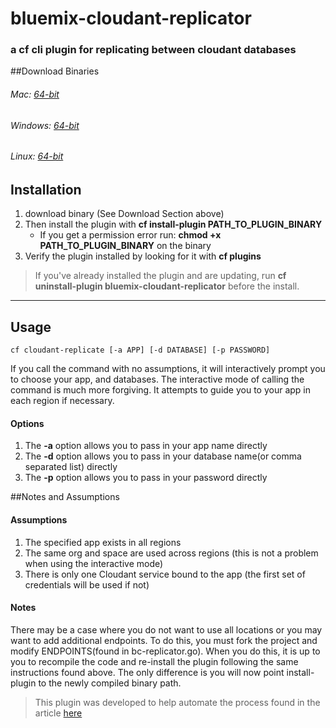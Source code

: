 # bluemix-cloudant-replicator
### a cf cli plugin for replicating between cloudant databases


##Download Binaries

###### Mac:     [64-bit](https://github.com/ibmjstart/bluemix-cloudant-sync/blob/master/binaries/darwin/amd64/bc-replicator?raw=true)   
###### Windows: [64-bit](https://github.com/ibmjstart/bluemix-cloudant-sync/blob/master/binaries/windows/amd64/bc-replicator.exe?raw=true)    
###### Linux:   [64-bit](https://github.com/ibmjstart/bluemix-cloudant-sync/blob/master/binaries/linux/amd64/bc-replicator?raw=true)


## Installation
1. download binary (See Download Section above)
2. Then install the plugin with **cf install-plugin PATH_TO_PLUGIN_BINARY** 
	* If you get a permission error run: **chmod +x PATH_TO_PLUGIN_BINARY** on the binary
3. Verify the plugin installed by looking for it with **cf plugins** 

> If you've already installed the plugin and are updating, run **cf uninstall-plugin bluemix-cloudant-replicator** before the install.

***


## Usage

```
cf cloudant-replicate [-a APP] [-d DATABASE] [-p PASSWORD]
```
If you call the command with no assumptions, it will interactively prompt you to choose your app, and databases. The interactive mode of calling the command is much more forgiving. It attempts to guide you to your app in each region if necessary.

#### Options

1. The **-a** option allows you to pass in your app name directly
2. The **-d** option allows you to pass in your database name(or comma separated list) directly
3. The **-p** option allows you to pass in your password directly


##Notes and Assumptions

#### Assumptions

1. The specified app exists in all regions
2. The same org and space are used across regions (this is not a problem when using the interactive mode)
3. There is only one Cloudant service bound to the app (the first set of credentials will be used if not)

#### Notes

There may be a case where you do not want to use all locations or you may want to add additional endpoints. To do this, you must fork the project and modify ENDPOINTS(found in bc-replicator.go). When you do this, it is up to you to recompile the code and re-install the plugin following the same instructions found above.  The only difference is you will now point install-plugin to the newly compiled binary path.



> This plugin was developed to help automate the process found in the article [here](https://g01acxwass069.ahe.pok.ibm.com/cms/developerworks/cloud/library/cl-multi-region-bluemix-apps-with-cloudant-and-dyn-trs/index.html)
